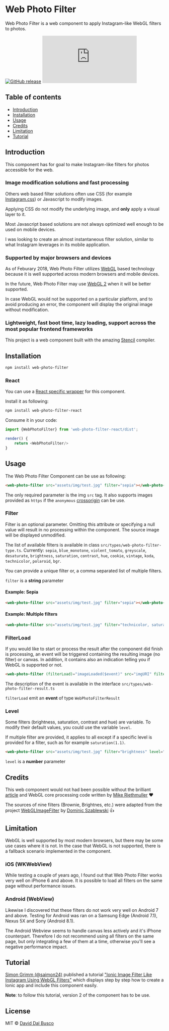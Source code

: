 # Web Photo Filter

Web Photo Filter is a web component to apply Instagram-like WebGL filters to photos.

[![GitHub release](https://img.shields.io/github/release/peterpeterparker/web-photo-filter/all?logo=GitHub)](https://github.com/peterpeterparker/web-photo-filter/releases/latest)
[![Tweet](https://img.shields.io/twitter/url?url=https%3A%2F%webphotofilter.com)](https://twitter.com/intent/tweet?url=https%3A%2F%2Fwebphotofilter.com&text=A%20web%20component%20to%20apply%20Instagram-like%20WebGL%20filters%20to%20photos%20by%20%40daviddalbusco)

## Table of contents

- [Introduction](#introduction)
- [Installation](#installation)
- [Usage](#usage)
- [Credits](#credits)
- [Limitation](#limitation)
- [Tutorial](#tutorial)

## Introduction

This component has for goal to make Instagram-like filters for photos accessible for the web.

### Image modification solutions and fast processing

Others web based filter solutions often use CSS (for example [Instagram.css](https://picturepan2.github.io/instagram.css/)) or Javascript to modify images.

Applying CSS do not modify the underlying image, and <strong>only</strong> apply a visual layer to it.

Most Javascript based solutions are not always optimized well enough to be used on mobile devices.

I was looking to create an almost instantaneous filter solution, similar to what Instagram leverages in its mobile application.

### Supported by major browsers and devices

As of Feburary 2018, Web Photo Filter utilizes [WebGL](https://caniuse.com/#feat=webgl) based technology because it is well supported across modern browsers and mobile devices.

In the future, Web Photo Filter may use [WebGL 2](https://caniuse.com/#search=webgl%202) when it will be better supported.

In case WebGL would not be supported on a particular platform, and to avoid producing an error, the component will display the original image without modification.

### Lightweight, fast boot time, lazy loading, support across the most popular frontend frameworks

This project is a web component built with the amazing [Stencil](https://stenciljs.com) compiler.

## Installation

```bash
npm install web-photo-filter
```

### React

You can use a [React specific wrapper](https://github.com/peterpeterparker/web-photo-filter-react) for this component.

Install it as following:

```bash
npm install web-photo-filter-react
```

Consume it in your code:

```javascript
import {WebPhotoFilter} from 'web-photo-filter-react/dist';

render() {
    return <WebPhotoFilter/>
}
```

## Usage

The Web Photo Filter Component can be use as following:

```html
<web-photo-filter src="assets/img/test.jpg" filter="sepia"></web-photo-filter>
```

The only required parameter is the img `src` tag. It also supports images provided as `https` if the `anonymous` [crossorigin](https://developer.mozilla.org/en-US/docs/Web/HTML/Attributes/crossorigin) can be use.

### Filter

Filter is an optional parameter. Omitting this attribute or specifying a null value will result in no processing within the component. The source image will be displayed unmodified.

The list of available filters is available in class `src/types/web-photo-filter-type.ts`. Currently: `sepia`, `blue_monotone`, `violent_tomato`, `greyscale`, `desaturate`, `brightness`, `saturation`, `contrast`, `hue`, `cookie`, `vintage`, `koda`, `technicolor`, `polaroid`, `bgr`.

You can provide a unique filter or, a comma separated list of multiple filters.

`filter` is a **string** parameter

#### Example: Sepia

```html
<web-photo-filter src="assets/img/test.jpg" filter="sepia"></web-photo-filter>
```

#### Example: Multiple filters

```html
<web-photo-filter src="assets/img/test.jpg" filter="technicolor, saturation(1.6), contrast"></web-photo-filter>
```

### FilterLoad

If you would like to start or process the result after the component did finish is processing, an event will be triggered containing the resulting image (no filter) or canvas. In addition, it contains also an indication telling you if WebGL is supported or not.

```html
<web-photo-filter (filterLoad)="imageLoaded($event)" src="imgURI" filter="sepia"></web-photo-filter>
```

The description of the event is available in the interface `src/types/web-photo-filter-result.ts`

`filterLoad` emit an **event** of type `WebPhotoFilterResult`

### Level

Some filters (brightness, saturation, contrast and hue) are variable. To modify their default values, you could use the variable `level`.

If multiple filter are provided, it applies to all except if a specific level is provided for a filter, such as for example `saturation(1.1)`.

```html
<web-photo-filter src="assets/img/test.jpg" filter="brightness" level="1.2"></web-photo-filter>
```

`level` is a **number** parameter

## Credits

This web component would not had been possible without the brilliant [article](https://www.madebymike.com.au/writing/canvas-image-manipulation/) and WebGL core processing code written by [Mike Riethmuller](https://github.com/MadeByMike) :heart:

The sources of nine filters (Brownie, Brightnes, etc.) were adapted from the project [WebGLImageFilter](https://github.com/phoboslab/WebGLImageFilter) by [Dominic Szablewski](http://phoboslab.org/) :+1:

## Limitation

WebGL is well supported by most modern browsers, but there may be some use cases where it is not. In the case that WebGL is not supported, there is a fallback scenario implemented in the component.

### iOS (WKWebView)

While testing a couple of years ago, I found out that Web Photo Filter works very well on iPhone 6 and above. It is possible to load all filters on the same page without performance issues.

### Android (WebView)

Likewise I discovered that these filters do not work very well on Android 7 and above. Testing for Android was ran on a Samsung Edge (Android 7.1), Nexus 5X and Sony (Android 8.1).

The Android Webview seems to handle canvas less actively and it's iPhone counterpart. Therefore I do not recommend using all filters on the same page, but only integrating a few of them at a time, otherwise you'll see a negative performance impact.

## Tutorial

[Simon Grimm (@saimon24)](https://github.com/saimon24) published a tutorial ["Ionic Image Filter Like Instagram Using WebGL Filters"](https://ionicacademy.com/ionic-image-filter-webgl/) which displays step by step how to create a Ionic app and include this component easily.

**Note**: to follow this tutorial, version 2 of the component has to be use.

## License

MIT © [David Dal Busco](mailto:david.dalbusco@outlook.com)
